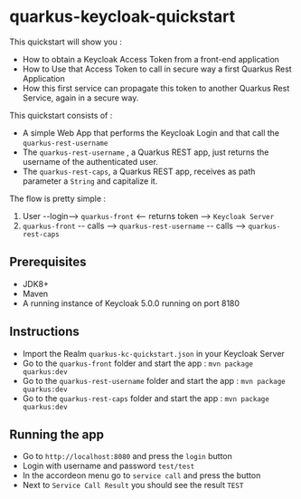 # quarkus-keycloak-quickstart

This quickstart will show you : 
* How to obtain a Keycloak Access Token from a front-end application
* How to Use that Access Token to call in secure way a first Quarkus Rest Application
* How this first service can propagate this token to another Quarkus Rest Service, again in a secure way. 

This quickstart consists of :
* A simple Web App that performs the Keycloak Login and that call the `quarkus-rest-username`
* The `quarkus-rest-username` , a Quarkus REST app, just returns the username of the authenticated user.
* The `quarkus-rest-caps`, a Quarkus REST app, receives as path parameter a `String` and capitalize it.

The flow is pretty simple : 

1. User --login--> `quarkus-front` <-- returns token --> `Keycloak Server`
2. `quarkus-front` -- calls --> `quarkus-rest-username` -- calls --> `quarkus-rest-caps`


## Prerequisites

* JDK8+
* Maven
* A running instance of Keycloak 5.0.0 running on port 8180

## Instructions

* Import the Realm `quarkus-kc-quickstart.json` in your Keycloak Server
* Go to the `quarkus-front` folder and start the app : `mvn package quarkus:dev`
* Go to the `quarkus-rest-username` folder and start the app : `mvn package quarkus:dev`
* Go to the `quarkus-rest-caps` folder and start the app : `mvn package quarkus:dev`

## Running the app

* Go to `http://localhost:8080` and press the `login` button 
* Login with username and password `test/test`
* In the accordeon menu go to `service call` and press the button
* Next to `Service Call Result` you should see the result `TEST`


 

